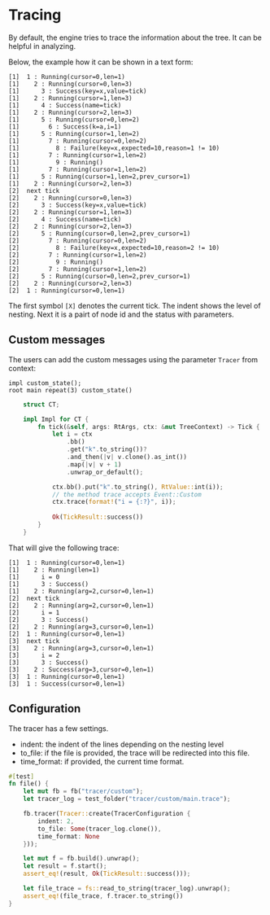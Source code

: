 # Tracing
By default, the engine tries to trace the information about the tree.
It can be helpful in analyzing.

Below, the example how it can be shown in a text form:
```text
[1]  1 : Running(cursor=0,len=1)
[1]    2 : Running(cursor=0,len=3)
[1]      3 : Success(key=x,value=tick)
[1]    2 : Running(cursor=1,len=3)
[1]      4 : Success(name=tick)
[1]    2 : Running(cursor=2,len=3)
[1]      5 : Running(cursor=0,len=2)
[1]        6 : Success(k=a,i=1)
[1]      5 : Running(cursor=1,len=2)
[1]        7 : Running(cursor=0,len=2)
[1]          8 : Failure(key=x,expected=10,reason=1 != 10)
[1]        7 : Running(cursor=1,len=2)
[1]          9 : Running()
[1]        7 : Running(cursor=1,len=2)
[1]      5 : Running(cursor=1,len=2,prev_cursor=1)
[1]    2 : Running(cursor=2,len=3)
[2]  next tick
[2]    2 : Running(cursor=0,len=3)
[2]      3 : Success(key=x,value=tick)
[2]    2 : Running(cursor=1,len=3)
[2]      4 : Success(name=tick)
[2]    2 : Running(cursor=2,len=3)
[2]      5 : Running(cursor=0,len=2,prev_cursor=1)
[2]        7 : Running(cursor=0,len=2)
[2]          8 : Failure(key=x,expected=10,reason=2 != 10)
[2]        7 : Running(cursor=1,len=2)
[2]          9 : Running()
[2]        7 : Running(cursor=1,len=2)
[2]      5 : Running(cursor=0,len=2,prev_cursor=1)
[2]    2 : Running(cursor=2,len=3)
[2]  1 : Running(cursor=0,len=1)
```
The first symbol `[X]` denotes the current tick. 
The indent shows the level of nesting.
Next it is a pairt of node id and the status with parameters.

## Custom messages
The users can add the custom messages using the parameter `Tracer` from context:

```f-tree
impl custom_state();
root main repeat(3) custom_state()
```


```rust
    struct CT;

    impl Impl for CT {
        fn tick(&self, args: RtArgs, ctx: &mut TreeContext) -> Tick {
            let i = ctx
                .bb()
                .get("k".to_string())?
                .and_then(|v| v.clone().as_int())
                .map(|v| v + 1)
                .unwrap_or_default();

            ctx.bb().put("k".to_string(), RtValue::int(i));
            // the method trace accepts Event::Custom
            ctx.trace(format!("i = {:?}", i));
            
            Ok(TickResult::success())
        }
    }

```

That will give the following trace:

```
[1]  1 : Running(cursor=0,len=1)
[1]    2 : Running(len=1)
[1]      i = 0
[1]      3 : Success()
[1]    2 : Running(arg=2,cursor=0,len=1)
[2]  next tick
[2]    2 : Running(arg=2,cursor=0,len=1)
[2]      i = 1
[2]      3 : Success()
[2]    2 : Running(arg=3,cursor=0,len=1)
[2]  1 : Running(cursor=0,len=1)
[3]  next tick
[3]    2 : Running(arg=3,cursor=0,len=1)
[3]      i = 2
[3]      3 : Success()
[3]    2 : Success(arg=3,cursor=0,len=1)
[3]  1 : Running(cursor=0,len=1)
[3]  1 : Success(cursor=0,len=1)
```

## Configuration

The tracer has a few settings.
- indent: the indent of the lines depending on the nesting level
- to_file: if the file is provided, the trace will be redirected into this file.
- time_format: if provided, the current time format.

```rust
#[test]
fn file() {
    let mut fb = fb("tracer/custom");
    let tracer_log = test_folder("tracer/custom/main.trace");

    fb.tracer(Tracer::create(TracerConfiguration {
        indent: 2,
        to_file: Some(tracer_log.clone()),
        time_format: None
    }));

    let mut f = fb.build().unwrap();
    let result = f.start();
    assert_eq!(result, Ok(TickResult::success()));

    let file_trace = fs::read_to_string(tracer_log).unwrap();
    assert_eq!(file_trace, f.tracer.to_string())
}
```
